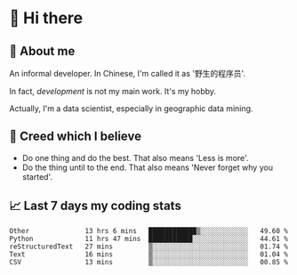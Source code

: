 # 👋 Hi there

## :speech_balloon: About me

An informal developer. In Chinese, I'm called it as '野生的程序员'.

In fact, _development_ is not my main work. It's my hobby.

Actually, I'm a data scientist, especially in geographic data mining.

## :see_no_evil: Creed which I believe

- Do one thing and do the best. That also means 'Less is more'.
- Do the thing until to the end. That also means 'Never forget why you started'.

## :chart_with_upwards_trend: Last 7 days my coding stats

<!--START_SECTION:waka-->
```text
Other              13 hrs 6 mins   ████████████▒░░░░░░░░░░░░   49.60 % 
Python             11 hrs 47 mins  ███████████░░░░░░░░░░░░░░   44.61 % 
reStructuredText   27 mins         ▒░░░░░░░░░░░░░░░░░░░░░░░░   01.74 % 
Text               16 mins         ▒░░░░░░░░░░░░░░░░░░░░░░░░   01.04 % 
CSV                13 mins         ▒░░░░░░░░░░░░░░░░░░░░░░░░   00.85 % 
```
<!--END_SECTION:waka-->
